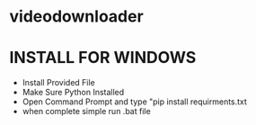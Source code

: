 # videodownloader

# INSTALL FOR WINDOWS
- Install Provided File
- Make Sure Python Installed
- Open Command Prompt and type "pip install requirments.txt
- when complete simple run .bat file
